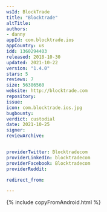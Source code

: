 ```yaml
---
wsId: BlockTrade
title: "Blocktrade"
altTitle: 
authors:
- danny
appId: com.blocktrade.ios
appCountry: us
idd: 1360294403
released: 2018-10-30
updated: 2021-10-22
version: "1.4.0"
stars: 5
reviews: 7
size: 56386560
website: http://blocktrade.com
repository: 
issue: 
icon: com.blocktrade.ios.jpg
bugbounty: 
verdict: custodial
date: 2021-10-25
signer: 
reviewArchive:


providerTwitter: Blocktradecom
providerLinkedIn: blocktradecom
providerFacebook: Blocktradecom
providerReddit: 

redirect_from:

---
```

{% include copyFromAndroid.html %}
